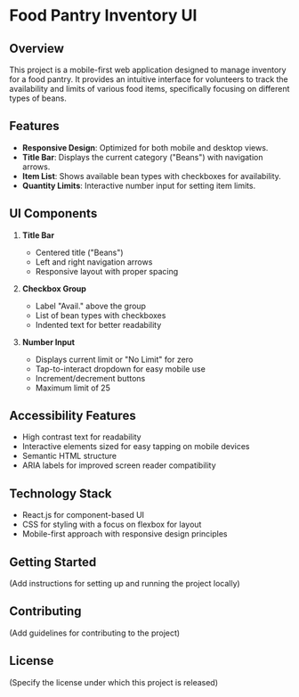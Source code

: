 # Food Pantry Inventory UI

## Overview

This project is a mobile-first web application designed to manage inventory for a food pantry. It provides an intuitive interface for volunteers to track the availability and limits of various food items, specifically focusing on different types of beans.

## Features

- **Responsive Design**: Optimized for both mobile and desktop views.
- **Title Bar**: Displays the current category ("Beans") with navigation arrows.
- **Item List**: Shows available bean types with checkboxes for availability.
- **Quantity Limits**: Interactive number input for setting item limits.

## UI Components

1. **Title Bar**
   - Centered title ("Beans")
   - Left and right navigation arrows
   - Responsive layout with proper spacing

2. **Checkbox Group**
   - Label "Avail." above the group
   - List of bean types with checkboxes
   - Indented text for better readability

3. **Number Input**
   - Displays current limit or "No Limit" for zero
   - Tap-to-interact dropdown for easy mobile use
   - Increment/decrement buttons
   - Maximum limit of 25

## Accessibility Features

- High contrast text for readability
- Interactive elements sized for easy tapping on mobile devices
- Semantic HTML structure
- ARIA labels for improved screen reader compatibility

## Technology Stack

- React.js for component-based UI
- CSS for styling with a focus on flexbox for layout
- Mobile-first approach with responsive design principles

## Getting Started

(Add instructions for setting up and running the project locally)

## Contributing

(Add guidelines for contributing to the project)

## License

(Specify the license under which this project is released)
